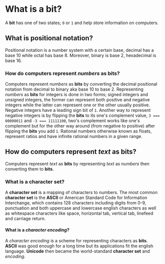 # What is a **bit**?

A **bit** has one of two states; `0` or `1` and help store information on computers.

## What is positional notation?

Positional notation is a number system with a certain base, decimal has a base 10 while octal has base 8. Moreover, binary is base 2, hexadecimal is base 16.

### How do computers represent _numbers_ as **bits**?

Computers represent _numbers_ as **bits** by converting the decimal positional notation from decimal to binary aka base 10 to base 2. Representing _numbers_ as **bits** for integers is done in two forms; signed integers and unsigned integers, the former can represent both positive and negative integers while the latter can represent one or the other usually positive. Negative integers have a leading sign bit of `1`. Another way to represent negative integers is by flipping the **bits** to its one's complement value, `3 === 00000011` and `-3 === 11111100`, two's complement works like one's complement but for the other way around (from negative to positive) after flipping the **bits** you add `1`. Rational numbers otherwise known as floats, represent ratios and have infinite rational numbers in a given range.

## How do computers represent _text_ as **bits**?

Computers represent _text_ as **bits** by representing _text_ as _numbers_ then converting them to **bits**.

### What is a **character set**?

A **character set** is a mapping of characters to numbers. The most common **character set** is the **ASCII** or American Standard Code for Information Interchange, which contains 128 characters including digits from 0-9, punctuation and both uppercase and lowercase english characters as well as whitespace characters like space, horizontal tab, vertical tab, linefeed and carriage return.

#### What is a _character encoding_?

A _character encoding_ is a scheme for representing characters as **bits**. **ASCII** was good enough for a long time but its applications fit the english language. **Unicode** then became the world-standard **character set** and _encoding_.
